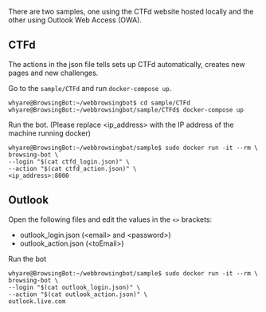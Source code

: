 There are two samples, one using the CTFd website hosted locally and the other using Outlook Web Access (OWA).

## CTFd
The actions in the json file tells sets up CTFd automatically, creates new pages and new challenges.

Go to the ```sample/CTFd``` and run ```docker-compose up```.
```console
whyare@BrowsingBot:~/webbrowsingbot$ cd sample/CTFd
whyare@BrowsingBot:~/webbrowsingbot/sample/CTFd$ docker-compose up
```

Run the bot. (Please replace <ip_address> with the IP address of the machine running docker)
```console
whyare@BrowsingBot:~/webbrowsingbot/sample$ sudo docker run -it --rm \
browsing-bot \
--login "$(cat ctfd_login.json)" \
--action "$(cat ctfd_action.json)" \
<ip_address>:8000
```

## Outlook
Open the following files and edit the values in the ```<>``` brackets:
* outlook_login.json (\<email\> and \<password\>)
* outlook_action.json (\<toEmail\>)

Run the bot
```console
whyare@BrowsingBot:~/webbrowsingbot/sample$ sudo docker run -it --rm \
browsing-bot \
--login "$(cat outlook_login.json)" \
--action "$(cat outlook_action.json)" \
outlook.live.com
```
